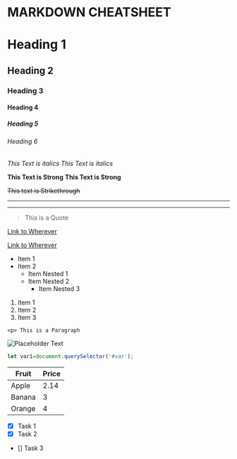 # MARKDOWN CHEATSHEET 

<!-- Headings -->
# Heading 1
## Heading 2
### Heading 3
#### Heading 4
##### Heading 5
###### Heading 6

<!-- Italics -->
*This Text is italics*
_This Text is italics_

<!-- Strong -->
**This Text is Strong**
__This Text is Strong__

<!-- NOTE: to use the *, _ we can use escape sequences like \* or \_ -->

<!-- Strikethrough -->
~~This text is Strikethrough~~

<!-- Horizontal Rule -->
---
___

<!-- Blockquote -->
>This is a Quote

<!-- Links -->
[Link to Wherever](https://google.com)

[Link to Wherever](https://google.com "Google")

<!-- UL -->
* Item 1
* Item 2
    * Item Nested 1
    * Item Nested 2
        * Item Nested 3

<!-- OL -->
1. Item 1
1. Item 2
1. Item 3

<!-- Inline Code Block -->
`<p> This is a Paragraph`

<!-- Images -->
![Placeholder Text](https://markdown-here.com/img/icon256.png)

<!-- Github Specific Markdown -->
<!-- Codeblocks -->

```javascript
let var1=document.querySelector('#var');
```

<!-- Tables -->
| Fruit  | Price |
|--------|-------|
| Apple  | 2.14  |
| Banana | 3     |
| Orange | 4     |

<!-- Task Lists -->
* [x] Task 1
* [X] Task 2
* [] Task 3
<!-- NOTE: Would show up as checkboxes when uploaded to Github -->